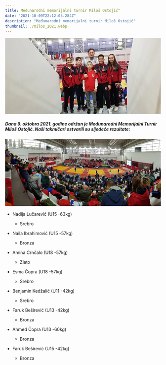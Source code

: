 ```yaml
---
title: Međunarodni memorijalni turnir Miloš Ostojić"
date: "2021-10-09T22:12:03.284Z"
description: "Međunarodni memorijalni turnir Miloš Ostojić"
thumbnail: ./milos_2021.webp
---
```


![milos ostojic 2021](./milos_2021.webp)

##### Dana 9. oktobra 2021. godine održan je Međunarodni Memorijalni Turnir Miloš Ostojić. Naši takmičari ostvarili su sljedeće rezultate:

![milos ostojic 2021](./milos_2_2021.webp)

- Nadija Lučarević (U15 -63kg)
    - Srebro

- Naila Ibrahimović (U15 -57kg)
    - Bronza

- Amina Crnčalo (U18 -57kg)
    - Zlato

- Esma Čopra (U18 -57kg)
    - Srebro

- Benjamin Kedžalić (U11 -42kg)
    - Srebro

- Faruk Beširević (U13 -42kg)
    - Bronza

- Ahmed Čopra (U13 -60kg)
    - Bronza

- Faruk Beširević (U15 -42kg)
    - Bronza


